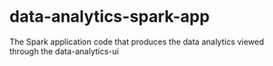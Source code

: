 # data-analytics-spark-app
The Spark application code that produces the data analytics viewed through the data-analytics-ui
